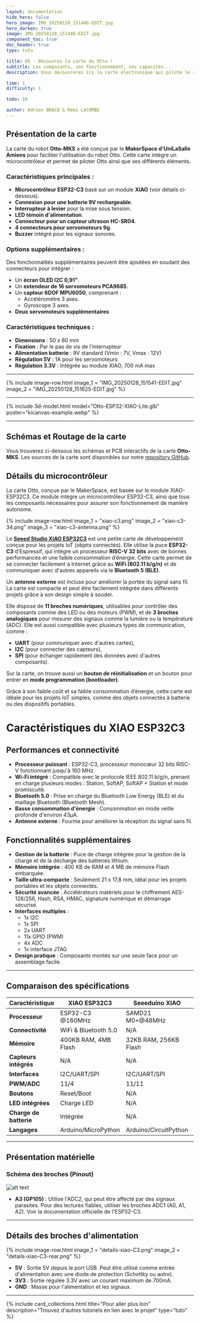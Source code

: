 ```yaml
---
layout: documentation
hide_hero: false
hero_image: IMG_20250128_151446-EDIT.jpg
hero_darken: true
image: IMG_20250128_151446-EDIT.jpg
component_toc: true
doc_header: true
type: tuto

title: 05 - Découvrez la carte du Otto !
subtitle: Les composants, son fonctionnement, ses capacités...
description: Vous découvrerez ici la carte électronique qui pilote le robot OttoMks

time: 1
difficulty: 1

todo: 10

author: Adrien BRACQ & Rémi LACOMBE
---
```


## Présentation de la carte

La carte du robot **Otto-MKS** a été conçue par le **MakerSpace d'UniLaSalle Amiens** pour faciliter l'utilisation du robot Otto. Cette carte intègre un microcontrôleur et permet de piloter Otto ainsi que ses différents éléments. 

### Caractéristiques principales :
- **Microcontrôleur ESP32-C3** basé sur un module **XIAO** (voir détails ci-dessous).
- **Connexion pour une batterie 9V rechargeable**.
- **Interrupteur à levier** pour la mise sous tension.
- **LED témoin d'alimentation**.
- **Connecteur pour un capteur ultrason HC-SR04**.
- **4 connecteurs pour servomoteurs 9g**.
- **Buzzer** intégré pour les signaux sonores.

### Options supplémentaires :
Des fonctionnalités supplémentaires peuvent être ajoutées en soudant des connecteurs pour intégrer :
- Un **écran OLED I2C 0,91"**.
- Un **extendeur de 16 servomoteurs PCA9685**.
- Un **capteur 6DOF MPU6050**, comprenant :
  - Accéléromètre 3 axes.
  - Gyroscope 3 axes.
- **Deux servomoteurs supplémentaires**

### Caractéristiques techniques :

- **Dimensions** : 50 x 60 mm  
- **Fixation** : Par le pas de vis de l'interrupteur  
- **Alimentation batterie** : 9V standard (Vmin : 7V, Vmax : 12V)  
- **Régulation 5V** : 1A pour les servomoteurs  
- **Régulation 3.3V** : Intégrée au module XIAO, 700 mA max  

---

{% include image-row.html 
image_1 = "IMG_20250128_151541-EDIT.jpg"
image_2 = "IMG_20250128_151625-EDIT.jpg"
%}

---

{% include 3d-model.html model="Otto-ESP32-XIAO-Lite.glb" poster="kicanvas-example.webp" %}

---

## Schémas et Routage de la carte

Vous trouverez ci-dessous les schémas et PCB interactifs de la carte **Otto-MKS**. Les sources de la carte sont disponibles sur notre [repository GitHub](https://github.com/Makerspace-Amiens/otto-mks/tree/main/sources/Electronics/Otto-ESP32-XIAO-Lite).  

<kicanvas-embed src="Otto-ESP32-XIAO-Lite.kicad_sch" controls="basic">
</kicanvas-embed>

<kicanvas-embed src="Otto-ESP32-XIAO-Lite.kicad_pcb" controls="advanced">
</kicanvas-embed>

## Détails du microcontrôleur

La carte Otto, conçue par le MakerSpace, est basée sur le module XIAO-ESP32C3. Ce module intègre un microcontrôleur ESP32-C3, ainsi que tous les composants nécessaires pour assurer son fonctionnement de manière autonome.

{% include image-row.html 
image_1 = "xiao-c3.png" 
image_2 = "xiao-c3-34.png"
image_3 = "xiao-c3-antenna.png"
%}

Le [**Seeed Studio XIAO ESP32C3**](https://wiki.seeedstudio.com/XIAO_ESP32C3_Getting_Started/) est une petite carte de développement conçue pour les projets IoT (objets connectés). Elle utilise la puce **ESP32-C3** d’Espressif, qui intègre un processeur **RISC-V 32 bits** avec de bonnes performances et une faible consommation d’énergie. Cette carte permet de se connecter facilement à Internet grâce au **WiFi (802.11 b/g/n)** et de communiquer avec d'autres appareils via le **Bluetooth 5 (BLE)**.  

Un **antenne externe** est incluse pour améliorer la portée du signal sans fil. La carte est compacte et peut être facilement intégrée dans différents projets grâce à son design simple à souder.  

Elle dispose de **11 broches numériques**, utilisables pour contrôler des composants comme des LED ou des moteurs (PWM), et de **3 broches analogiques** pour mesurer des signaux comme la lumière ou la température (ADC). Elle est aussi compatible avec plusieurs types de communication, comme :  
- **UART** (pour communiquer avec d'autres cartes),  
- **I2C** (pour connecter des capteurs),  
- **SPI** (pour échanger rapidement des données avec d'autres composants).  

Sur la carte, on trouve aussi un **bouton de réinitialisation** et un bouton pour entrer en **mode programmation (bootloader)**.  

Grâce à son faible coût et sa faible consommation d’énergie, cette carte est idéale pour les projets IoT simples, comme des objets connectés à batterie ou des dispositifs portables.  

# Caractéristiques du XIAO ESP32C3

## Performances et connectivité
- **Processeur puissant** : ESP32-C3, processeur monocœur 32 bits RISC-V fonctionnant jusqu'à 160 MHz.
- **Wi-Fi intégré** : Compatible avec le protocole IEEE 802.11 b/g/n, prenant en charge plusieurs modes : Station, SoftAP, SoftAP + Station et mode promiscuité.
- **Bluetooth 5.0** : Prise en charge du Bluetooth Low Energy (BLE) et du maillage Bluetooth (Bluetooth Mesh).
- **Basse consommation d'énergie** : Consommation en mode veille profonde d'environ 43μA.
- **Antenne externe** : Fournie pour améliorer la réception du signal sans fil.

## Fonctionnalités supplémentaires
- **Gestion de la batterie** : Puce de charge intégrée pour la gestion de la charge et de la décharge des batteries lithium.
- **Mémoire intégrée** : 400 KB de RAM et 4 MB de mémoire Flash embarquée.
- **Taille ultra-compacte** : Seulement 21 x 17,8 mm, idéal pour les projets portables et les objets connectés.
- **Sécurité avancée** : Accélérateurs matériels pour le chiffrement AES-128/256, Hash, RSA, HMAC, signature numérique et démarrage sécurisé.
- **Interfaces multiples** :
  - 1x I2C
  - 1x SPI
  - 2x UART
  - 11x GPIO (PWM)
  - 4x ADC
  - 1x interface JTAG
- **Design pratique** : Composants montés sur une seule face pour un assemblage facile.

---

## Comparaison des spécifications

| Caractéristique        | XIAO ESP32C3          | Seeeduino XIAO     | XIAO RP2040         | XIAO nRF52840       |
|-----------------------|----------------------|-------------------|--------------------|--------------------|
| **Processeur**         | ESP32-C3 @160MHz      | SAMD21 M0+@48MHz   | RP2040 Dual-core @133MHz | nRF52840 M4F@64MHz |
| **Connectivité**       | WiFi & Bluetooth 5.0  | N/A               | N/A                | BLE/NFC             |
| **Mémoire**            | 400KB RAM, 4MB Flash  | 32KB RAM, 256KB Flash | 264KB RAM, 2MB Flash | 256KB RAM, 2MB Flash |
| **Capteurs intégrés**  | N/A                   | N/A               | N/A                | N/A                 |
| **Interfaces**         | I2C/UART/SPI          | I2C/UART/SPI       | I2C/UART/SPI        | I2C/UART/SPI        |
| **PWM/ADC**            | 11/4                   | 11/11              | 11/4                | 11/6                |
| **Boutons**            | Reset/Boot            | N/A               | Reset/Boot          | Reset               |
| **LED intégrées**      | Charge LED            | N/A               | RGB LED             | RGB/Charge LED      |
| **Charge de batterie** | Intégrée               | N/A               | N/A                 | BQ25101             |
| **Langages**           | Arduino/MicroPython   | Arduino/CircuitPython | Arduino/MicroPython/CircuitPython | Arduino/MicroPython |

---

## Présentation matérielle

### Schéma des broches (Pinout)

![alt text](pinout-xiao-c3.png)

- **A3 (GP105)** : Utilise l'ADC2, qui peut être affecté par des signaux parasites. Pour des lectures fiables, utiliser les broches ADC1 (A0, A1, A2). Voir la documentation officielle de l'ESP32-C3.

---

## Détails des broches d'alimentation

{% include image-row.html 
image_1 = "details-xiao-C3.png" 
image_2 = "details-xiao-C3-rear.png"
%}

- **5V** : Sortie 5V depuis le port USB. Peut être utilisé comme entrée d'alimentation avec une diode de protection (Schottky ou autre).
- **3V3** : Sortie régulée 3.3V avec un courant maximum de 700mA.
- **GND** : Masse pour l'alimentation et les signaux.



---

{%
  include card_collections.html
  title="Pour aller plus loin"
  description="Trouvez d'autres tutoriels en lien avec le projet"
  type="tuto"
%}